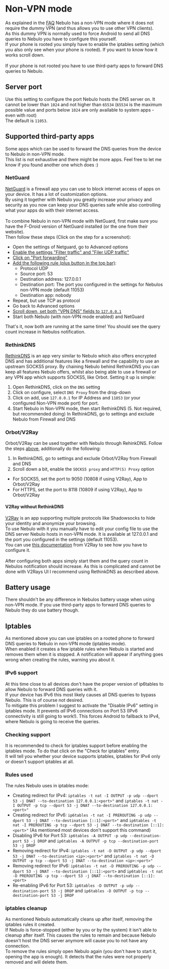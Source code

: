 # Non-VPN mode
As explained in the [FAQ](../FAQ.md) Nebulo has a non-VPN mode where it does not require the dummy VPN (and thus allows you to use other VPN clients).<br>
As this dummy VPN is normally used to force Android to send all DNS queries to Nebulo you have to configure this yourself.<br>
If your phone is rooted you simply have to enable the iptables setting (which you also only see when your phone is rooted). If you want to know how it works scroll down.<br><br>
If your phone is not rooted you have to use third-party apps to forward DNS queries to Nebulo.

## Server port
Use this setting to configure the port Nebulo hosts the DNS server on.
It cannot be lower than `1024` and not higher than `65534` (`65534` is the maximum possible value and ports below `1024` are only available to system apps - even with root)<br>
The default is `11053`.

## Supported third-party apps
Some apps which can be used to forward the DNS queries from the device to Nebulo in non-VPN mode.<br>
This list is not exhaustive and there might be more apps.
Feel free to let me know if you found another one which does :)

### NetGuard
[NetGuard](https://github.com/M66B/NetGuard) is a firewall app you can use to block internet access of apps on your device.
It has a lot of customization options.<br>
By using it together with Nebulo you greatly increase your privacy and security as you now can keep your DNS queries safe while also controlling what your apps do with their internet access.
<br><br>
To combine Nebulo in non-VPN mode with NetGuard, first make sure you have the F-Droid version of NetGuard installed (or the one from their website).<br>
Then follow these steps (Click on the step for a screenshot):
 - Open the settings of Netguard, go to Advanced options
 - [Enable the settings "Filter traffic" and "Filer UDP traffic"](../material/faq/netguard_step2.png)
 - [Click on "Port forwarding"](../material/faq/netguard_step3.png)
 - [Add the following rule (plus button in the top bar)](../material/faq/netguard_step4.png):
    - Protocol UDP
    - Source port: 53
    - Destination address: 127.0.0.1
    - Destination port: The port you configured in the settings for Nebulos non-VPN mode (default 11053)
    - Destination app: nobody
  - Repeat, but use TCP as protocol
  - Go back to Advanced options
  - [Scroll down, set both "VPN DNS" fields to `127.0.0.1`](../material/faq/netguard_step7.png)
  - Start both Nebulo (with non-VPN mode enabled) and NetGuard

That's it, now both are running at the same time! You should see the query count increase in Nebulos notification.


### RethinkDNS
[RethinkDNS](https://rethinkdns.com) is an app very similar to Nebulo which also offers encrypted DNS and has additional features like a firewall and the capability to use an upstream SOCKS5 proxy.
By chaining Nebulo behind RethinkDNS you can keep all features Nebulo offers, whilst also being able to use a firewall or any VPN app which supports SOCKS5, like Orbot.
Setting it up is simple:
1. Open RethinkDNS, click on the `DNS` setting
2. Click on configure, select `DNS Proxy` from the drop-down
3. Click on add, use `127.0.0.1` for IP Address and `11053` (or your configured Non-VPN mode port) for port.
4. Start Nebulo in Non-VPN mode, then start RethinkDNS
(5. Not required, but recommended doing) In RethinkDNS, go to settings and exclude Nebulo from Firewall and DNS

### Orbot/V2Ray
Orbot/V2Ray can be used together with Nebulo through RehinkDNS.
Follow the steps [above](#rethinkdns), additionally do the following:
1. In RethinkDNS, go to settings and exclude Orbot/V2Ray from Firewall and DNS
2. Scroll down a bit, enable the `SOCKS5 proxy` and `HTTP(S) Proxy` option
  - For SOCKS5, set the port to 9050 (10808 if using V2Ray), App to Orbot/V2Ray
  - For HTTPS, set the port to 8118 (10809 if using V2Ray), App to Orbot/V2Ray
  
#### V2Ray without RethinkDNS
[V2Ray](https://github.com/hetykai/V2Ray-Android) is an app supporting multiple protocols like Shadowsocks to hide your identity and anonymize your browsing.<br>
To use Nebulo with it you manually have to edit your config file to use the DNS server Nebulo hosts in non-VPN mode.
It is available at 127.0.0.1 and the port you configured in the settings (default 11053).<br>
You can use [this documentation](https://www.v2ray.com/en/configuration/dns.html) from V2Ray to see how you have to configure it.<br><br>
After configuring both apps simply start them and the query count in Nebulos notification should increase.
As this is complicated and cannot be done with V2Rays UI I recommend using RethinkDNS as described above.

## Battery usage
There shouldn't be any difference in Nebulos battery usage when using non-VPN mode.
If you use third-party apps to forward DNS queries to Nebulo they do use battery though.

## Iptables
As mentioned above you can use iptables on a rooted phone to forward DNS queries to Nebulo in non-VPN mode (iptables mode).<br>
When enabled it creates a few iptable rules when Nebulo is started and removes them when it is stopped.
A notification will appear if anything goes wrong when creating the rules, warning you about it.<br>
 
### IPv6 support
At this time close to all devices don't have the proper version of ip6tables to allow Nebulo to forward DNS queries with it.<br>
If your device has IPv6 this most likely causes all DNS queries to bypass Nebulo.
This is of course not desired.<br>
To mitigate this problem I suggest to activate the "Disable IPv6" setting in iptables mode.
It prevents _all_ IPv6 connections on Port 53 (IPv6 connectivity is still going to work!).
This forces Android to fallback to IPv4, where Nebulo is going to receive the queries.

### Checking support
It is recommended to check for iptables support before enabling the iptables mode.
To do that click on the "Check for iptables" entry.<br>
It will tell you whether your device supports iptables, iptables for IPv4 only or doesn't support iptables at all.

### Rules used
The rules Nebulo uses in iptables mode:
 - Creating redirect for IPv4: `iptables -t nat -I OUTPUT -p udp --dport 53 -j DNAT --to-destination 127.0.0.1:<port>"` and `iptables -t nat -I OUTPUT -p tcp --dport 53 -j DNAT --to-destination 127.0.0.1:<port>"`
 - Creating redirect for IPv6: `ip6tables -t nat -I PREROUTING -p udp --dport 53 -j DNAT --to-destination [::1]:<port>"` and `ip6tables -t nat -I PREROUTING -p tcp --dport 53 -j DNAT --to-destination [::1]:<port>"` (As mentioned most devices don't support this command)
 - Disabling IPv6 for Port 53: `ip6tables -A OUTPUT -p udp --destination-port 53 -j DROP` and `ip6tables -A OUTPUT -p tcp --destination-port 53 -j DROP`
 - Removing redirect for IPv4: `iptables -t nat -D OUTPUT -p udp --dport 53 -j DNAT --to-destination <ip>:<port>"` and `iptables -t nat -D OUTPUT -p tcp --dport 53 -j DNAT --to-destination <ip>:<port>"`
 - Removing redirect for IPv6: `ip6tables -t nat -D PREROUTING -p udp --dport 53 -j DNAT --to-destination [::1]:<port>` and `ip6tables -t nat -D PREROUTING -p tcp --dport 53 -j DNAT --to-destination [::1]:<port>`
 - Re-enabling IPv6 for Port 53: `ip6tables -D OUTPUT -p udp --destination-port 53 -j DROP` and `ip6tables -D OUTPUT -p tcp --destination-port 53 -j DROP`

### iptables cleanup
As mentioned Nebulo automatically cleans up after itself, removing the iptables rules it created.<br>
If Nebulo is force-stopped (either by you or by the system) it isn't able to cleanup after itself.
This causes the rules to remain and because Nebulo doesn't host the DNS server anymore will cause you to not have any connection.<br>
To remove the rules simply open Nebulo again (you don't have to start it, opening the app is enough).
It detects that the rules were not properly removed and will delete them.
